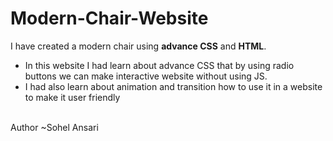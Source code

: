 # Modern-Chair-Website
I have created a modern chair using <b>advance CSS</b> and <b>HTML</b>. 
<br>
<ul>
  <li>In this website I had learn about advance CSS that by using radio buttons we can make interactive website without using JS.</li>
  <li>I had also learn about animation and transition how to use it in a website to make it user friendly</li>
</ul>
<br>
Author ~Sohel Ansari
